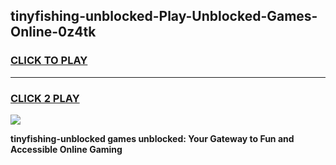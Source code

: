 
## tinyfishing-unblocked-Play-Unblocked-Games-Online-0z4tk
<h3>
<a href="https://premium76.site?title=tinyfishing-unblocked&ref=25A">CLICK TO PLAY</a></h3>
<hr>

<h3>
<a href="https://premium76.site?title=tinyfishing-unblocked&ref=25A">CLICK 2 PLAY</a>
  
</h3>

<a href="https://premium76.site?title=tinyfishing-unblocked&ref=25A"><img src="https://clearcache.store/games.png"></a>


**tinyfishing-unblocked games unblocked: Your Gateway to Fun and Accessible Online Gaming**
